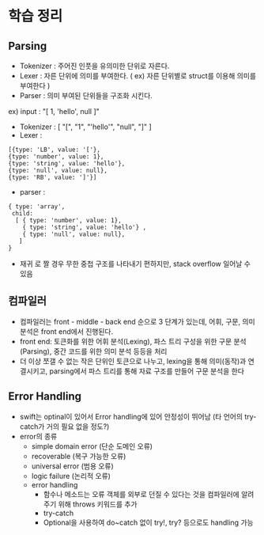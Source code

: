 # 학습 정리
## Parsing
- Tokenizer : 주어진 인풋을 유의미한 단위로 자른다.  
- Lexer : 자른 단위에 의미를 부여한다. ( ex) 자른 단위별로 struct를 이용해 의미를 부여한다 )  
- Parser : 의미 부여된 단위들을 구조화 시킨다.  

ex) input : "[ 1, 'hello', null ]"
  - Tokenizer : [ "[", "1", "'hello'", "null", "]" ]
  - Lexer : 
  ```
  [{type: 'LB', value: '['},
 {type: 'number', value: 1},
 {type: 'string', value: 'hello'},
 {type: 'null', value: null},
 {type: 'RB', value: ']'}]
 ``` 
 - parser : 
 ```
 { type: 'array',
  child: 
   [ { type: 'number', value: 1},
     { type: 'string', value: 'hello'} ,
     { type: 'null', value: null},
    ] 
}
```  
- 재귀 로 짤 경우 무한 중첩 구조를 나타내기 편하지만, stack overflow 일어날 수  있음

## 컴파일러
- 컴파일러는 front - middle - back end 순으로 3 단계가 있는데, 어휘, 구문, 의미 분석은 front end에서 진행된다.
- front end: 토큰화를 위한 어휘 분석(Lexing), 파스 트리 구성을 위한 구문 분석(Parsing), 중간 코드를 위한 의미 분석 등등을 처리
- 더 이상 쪼갤 수 없는 작은 단위인 토큰으로 나누고, lexing을 통해 의미(동작)과 연결시키고, parsing에서 파스 트리를 통해 자료 구조를 만들어 구문 분석을 한다

## Error Handling
- swift는 optinal이 있어서 Error handling에 있어 안정성이 뛰어남 (타 언어의 try-catch가 거의 필요 없을 정도?)
- error의 종류 
  - simple domain error (단순 도메인 오류)
  -  recoverable (복구 가능한 오류)
  - universal error (범용 오류)
  -  logic failure (논리적 오류)
  - error handling 
    - 함수나 메소드는 오류 객체를 외부로 던질 수 있다는 것을 컴파일러에 알려주기 위해 throws 키워드를 추가
    - try-catch
    - Optional을 사용하여 do~catch 없이 try!, try? 등으로도 handling 가능
